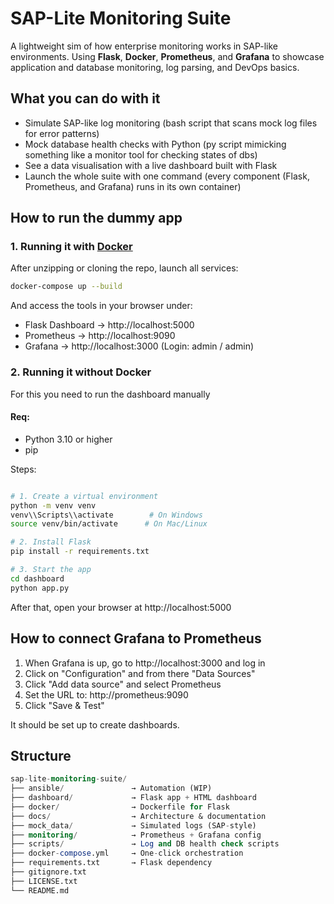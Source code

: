 # SAP-Lite Monitoring Suite

A lightweight sim of how enterprise monitoring works in SAP-like environments. Using **Flask**, **Docker**, **Prometheus**, and **Grafana** to showcase application and database monitoring, log parsing, and DevOps basics.

## What you can do with it

- Simulate SAP-like log monitoring (bash script that scans mock log files for error patterns)
- Mock database health checks with Python (py script mimicking something like a monitor tool for checking states of dbs)
- See a data visualisation with a live dashboard built with Flask
- Launch the whole suite with one command (every component (Flask, Prometheus, and Grafana) runs in its own container)

## How to run the dummy app

### 1. Running it with [Docker](https://www.docker.com/products/docker-desktop)

After unzipping or cloning the repo, launch all services:

```bash
docker-compose up --build
```

And access the tools in your browser under:

- Flask Dashboard → http://localhost:5000
- Prometheus → http://localhost:9090
- Grafana → http://localhost:3000  (Login: admin / admin)


### 2. Running it without Docker

For this you need to run the dashboard manually

#### Req: 

- Python 3.10 or higher
- pip

Steps: 

```bash

# 1. Create a virtual environment
python -m venv venv
venv\\Scripts\\activate        # On Windows
source venv/bin/activate      # On Mac/Linux

# 2. Install Flask
pip install -r requirements.txt

# 3. Start the app
cd dashboard
python app.py
```

After that, open your browser at http://localhost:5000


## How to connect Grafana to Prometheus

1. When Grafana is up, go to http://localhost:3000 and log in
2. Click on "Configuration" and from there "Data Sources"
3. Click "Add data source" and select Prometheus
4. Set the URL to: http://prometheus:9090
5. Click "Save & Test"

It should be set up to create dashboards.

## Structure

```sql
sap-lite-monitoring-suite/
├── ansible/               → Automation (WIP)
├── dashboard/             → Flask app + HTML dashboard
├── docker/                → Dockerfile for Flask
├── docs/                  → Architecture & documentation
├── mock_data/             → Simulated logs (SAP-style)
├── monitoring/            → Prometheus + Grafana config
├── scripts/               → Log and DB health check scripts
├── docker-compose.yml     → One-click orchestration
├── requirements.txt       → Flask dependency
├── gitignore.txt
├── LICENSE.txt
└── README.md
```

